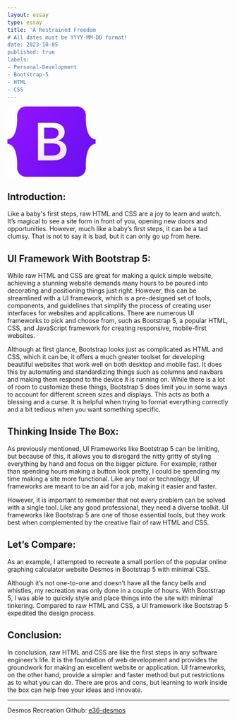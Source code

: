 ```yaml
---
layout: essay
type: essay
title: 'A Restrained Freedom
# All dates must be YYYY-MM-DD format!
date: 2023-10-05
published: true
labels:
- Personal-Development
- Bootstrap-5
- HTML
- CSS
---
```


<img width="200px" class="rounded float-start pe-4" src="../img/a-restrained-freedom/Bootstrap_logo.png">

## Introduction:
Like a baby's first steps, raw HTML and CSS are a joy to learn and watch. It’s magical to see a site form in front of you, opening new doors and opportunities. However, much like a baby’s first steps, it can be a tad clumsy. That is not to say it is bad, but it can only go up from here.

## UI Framework With Bootstrap 5:
While raw HTML and CSS are great for making a quick simple website, achieving a stunning website demands many hours to be poured into decorating and positioning things just right. However, this can be streamlined with a UI framework, which is a pre-designed set of tools, components, and guidelines that simplify the process of creating user interfaces for websites and applications. There are numerous UI frameworks to pick and choose from, such as Bootstrap 5, a popular HTML, CSS, and JavaScript framework for creating responsive, mobile-first websites.

Although at first glance, Bootstrap looks just as complicated as HTML and CSS, which it can be, it offers a much greater toolset for developing beautiful websites that work well on both desktop and mobile fast. It does this by automating and standardizing things such as columns and navbars and making them respond to the device it is running on. While there is a lot of room to customize these things, Bootstrap 5 does limit you in some ways to account for different screen sizes and displays. This acts as both a blessing and a curse. It is helpful when trying to format everything correctly and a bit tedious when you want something specific.

## Thinking Inside The Box:
As previously mentioned, UI Frameworks like Bootstrap 5 can be limiting, but because of this, it allows you to disregard the nitty gritty of styling everything by hand and focus on the bigger picture. For example, rather than spending hours making a button look pretty, I could be spending my time making a site more functional. Like any tool or technology, UI frameworks are meant to be an aid for a job, making it easier and faster.

However, it is important to remember that not every problem can be solved with a single tool. Like any good professional, they need a diverse toolkit. UI frameworks like Bootstrap 5 are one of those essential tools, but they work best when complemented by the creative flair of raw HTML and CSS.


## Let’s Compare:
As an example, I attempted to recreate a small portion of the popular online graphing calculator website Desmos in Bootstrap 5 with minimal CSS.

Although it’s not one-to-one and doesn’t have all the fancy bells and whistles, my recreation was only done in a couple of hours. With Bootstrap 5, I was able to quickly style and place things into the site with minimal tinkering. Compared to raw HTML and CSS, a UI framework like Bootstrap 5 expedited the design process.

## Conclusion:
In conclusion, raw HTML and CSS are like the first steps in any software engineer’s life. It is the foundation of web development and provides the groundwork for making an excellent website or application. UI frameworks, on the other hand, provide a simpler and faster method but put restrictions as to what you can do. There are pros and cons, but learning to work inside the box can help free your ideas and innovate.

---

Desmos Recreation Github: [e36-desmos](https://github.com/thomasarivera/e36-desmos)
